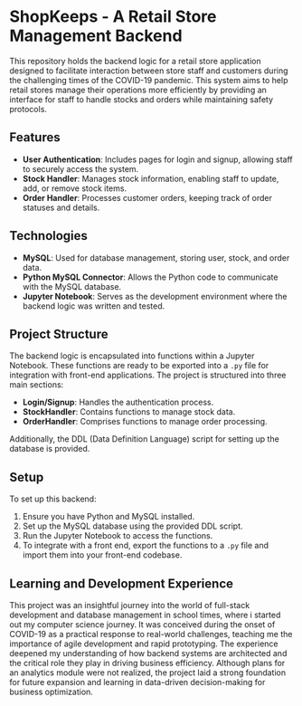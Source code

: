 # ShopKeeps -  A Retail Store Management Backend

This repository holds the backend logic for a retail store application designed to facilitate interaction between store staff and customers during the challenging times of the COVID-19 pandemic. This system aims to help retail stores manage their operations more efficiently by providing an interface for staff to handle stocks and orders while maintaining safety protocols.

## Features

- **User Authentication**: Includes pages for login and signup, allowing staff to securely access the system.
- **Stock Handler**: Manages stock information, enabling staff to update, add, or remove stock items.
- **Order Handler**: Processes customer orders, keeping track of order statuses and details.

## Technologies

- **MySQL**: Used for database management, storing user, stock, and order data.
- **Python MySQL Connector**: Allows the Python code to communicate with the MySQL database.
- **Jupyter Notebook**: Serves as the development environment where the backend logic was written and tested.

## Project Structure

The backend logic is encapsulated into functions within a Jupyter Notebook. These functions are ready to be exported into a `.py` file for integration with front-end applications. The project is structured into three main sections:

- **Login/Signup**: Handles the authentication process.
- **StockHandler**: Contains functions to manage stock data.
- **OrderHandler**: Comprises functions to manage order processing.

Additionally, the DDL (Data Definition Language) script for setting up the database is provided.

## Setup

To set up this backend:

1. Ensure you have Python and MySQL installed.
2. Set up the MySQL database using the provided DDL script.
3. Run the Jupyter Notebook to access the functions.
4. To integrate with a front end, export the functions to a `.py` file and import them into your front-end codebase.

## Learning and Development Experience

This project was an insightful journey into the world of full-stack development and database management in school times, where i started out my computer science journey. It was conceived during the onset of COVID-19 as a practical response to real-world challenges, teaching me the importance of agile development and rapid prototyping. The experience deepened my understanding of how backend systems are architected and the critical role they play in driving business efficiency. Although plans for an analytics module were not realized, the project laid a strong foundation for future expansion and learning in data-driven decision-making for business optimization.
